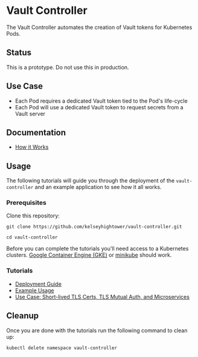 # Vault Controller

The Vault Controller automates the creation of Vault tokens for Kubernetes Pods.

## Status

This is a prototype. Do not use this in production.

## Use Case

* Each Pod requires a dedicated Vault token tied to the Pod's life-cycle
* Each Pod will use a dedicated Vault token to request secrets from a Vault server

## Documentation

* [How it Works](docs/how-it-works.md)

## Usage

The following tutorials will guide you through the deployment of the `vault-controller` and an example application to see how it all works.

### Prerequisites

Clone this repository:

```
git clone https://github.com/kelseyhightower/vault-controller.git
```

```
cd vault-controller
```

Before you can complete the tutorials you'll need access to a Kubernetes clusters. [Google Container Engine (GKE)](https://cloud.google.com/container-engine/) or [minikube](https://github.com/kubernetes/minikube) should work.

### Tutorials

* [Deployment Guide](docs/deployment-guide.md)
* [Example Usage](docs/example-usage.md)
* [Use Case: Short-lived TLS Certs, TLS Mutual Auth, and Microservices](docs/microservice-tutorial.md)

## Cleanup

Once you are done with the tutorials run the following command to clean up:

```
kubectl delete namespace vault-controller
```

